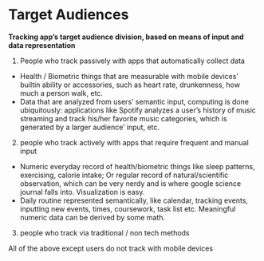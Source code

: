 # Target Audiences

**Tracking app’s target audience division, based on means of input and data representation**

1. People who track passively with apps that automatically collect data
  - Health / Biometric things that are measurable with mobile devices’ builtin ability or accessories, such as heart rate, drunkenness, how much a person walk, etc.
  - Data that are analyzed from users’ semantic input, computing is done ubiquitously: applications like Spotify analyzes a user’s history of music streaming and track his/her favorite music categories, which is generated by a larger audience’ input, etc.

2. people who track actively with apps that require frequent and manual input
  - Numeric everyday record of health/biometric things like sleep patterns, exercising, calorie intake; Or regular record of natural/scientific observation, which can be very nerdy and is where google science journal falls into. Visualization is easy.
  - Daily routine represented semantically, like calendar, tracking events, inputting new events, times, coursework, task list etc. Meaningful numeric data can be derived by some math.

3. people who track via traditional / non tech methods

All of the above except users do not track with mobile devices